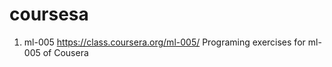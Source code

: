 coursesa
===============

1. ml-005
    https://class.coursera.org/ml-005/ 
    Programing exercises for ml-005 of Cousera 

